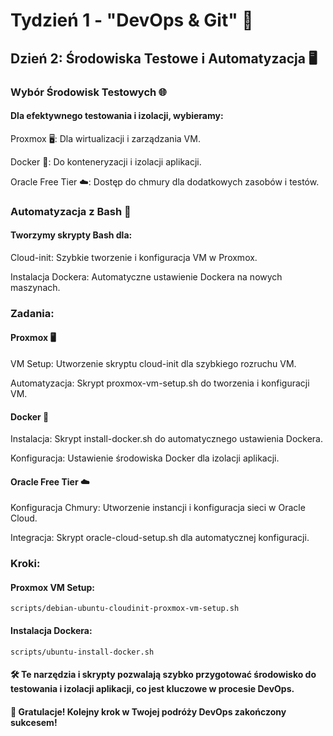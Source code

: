 # Tydzień 1 - "DevOps & Git" 🚀

## Dzień 2: Środowiska Testowe i Automatyzacja 🖥️

### Wybór Środowisk Testowych 🌐

#### Dla efektywnego testowania i izolacji, wybieramy:
Proxmox 🖥️: Dla wirtualizacji i zarządzania VM.

Docker 🐳: Do konteneryzacji i izolacji aplikacji.

Oracle Free Tier ☁️: Dostęp do chmury dla dodatkowych zasobów i testów.

### Automatyzacja z Bash 🚀
#### Tworzymy skrypty Bash dla:

Cloud-init: Szybkie tworzenie i konfiguracja VM w Proxmox.

Instalacja Dockera: Automatyczne ustawienie Dockera na nowych maszynach.


### Zadania:

#### Proxmox 🖥️
VM Setup: Utworzenie skryptu cloud-init dla szybkiego rozruchu VM.

Automatyzacja: Skrypt proxmox-vm-setup.sh do tworzenia i konfiguracji VM.


#### Docker 🐳
Instalacja: Skrypt install-docker.sh do automatycznego ustawienia Dockera.

Konfiguracja: Ustawienie środowiska Docker dla izolacji aplikacji.

#### Oracle Free Tier ☁️
Konfiguracja Chmury: Utworzenie instancji i konfiguracja sieci w Oracle Cloud.

Integracja: Skrypt oracle-cloud-setup.sh dla automatycznej konfiguracji.


### Kroki:

#### Proxmox VM Setup:
```
scripts/debian-ubuntu-cloudinit-proxmox-vm-setup.sh
```
#### Instalacja Dockera:
```
scripts/ubuntu-install-docker.sh
```

#### 🛠️ Te narzędzia i skrypty pozwalają szybko przygotować środowisko do testowania i izolacji aplikacji, co jest kluczowe w procesie DevOps.

#### 🎉 Gratulacje! Kolejny krok w Twojej podróży DevOps zakończony sukcesem!
